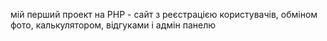 мій перший проект на PHP - сайт з реєстрацією користувачів, обміном фото, калькулятором, відгуками і адмін панелю
